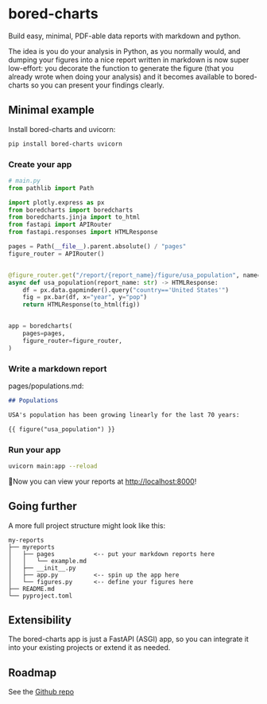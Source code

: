 # bored-charts

Build easy, minimal, PDF-able data reports with markdown and python.

The idea is you do your analysis in Python, as you normally would, and dumping your
figures into a nice report written in markdown is now super low-effort: you decorate
the function to generate the figure (that you already wrote when doing your analysis)
and it becomes available to bored-charts so you can present your findings clearly.

## Minimal example

Install bored-charts and uvicorn:

```bash
pip install bored-charts uvicorn
```

### Create your app

```python
# main.py
from pathlib import Path

import plotly.express as px
from boredcharts import boredcharts
from boredcharts.jinja import to_html
from fastapi import APIRouter
from fastapi.responses import HTMLResponse

pages = Path(__file__).parent.absolute() / "pages"
figure_router = APIRouter()


@figure_router.get("/report/{report_name}/figure/usa_population", name="usa_population")
async def usa_population(report_name: str) -> HTMLResponse:
    df = px.data.gapminder().query("country=='United States'")
    fig = px.bar(df, x="year", y="pop")
    return HTMLResponse(to_html(fig))


app = boredcharts(
    pages=pages,
    figure_router=figure_router,
)
```

### Write a markdown report

pages/populations.md:

```md
## Populations

USA's population has been growing linearly for the last 70 years:

{{ figure("usa_population") }}
```

### Run your app

```bash
uvicorn main:app --reload
```

🎉Now you can view your reports at [http://localhost:8000](http://localhost:8000)!

## Going further

A more full project structure might look like this:

```
my-reports
├── myreports
│   ├── pages           <-- put your markdown reports here
│   │   └── example.md
│   ├── __init__.py
│   ├── app.py          <-- spin up the app here
│   └── figures.py      <-- define your figures here
├── README.md
└── pyproject.toml
```

## Extensibility

The bored-charts app is just a FastAPI (ASGI) app,
so you can integrate it into your existing projects or extend it as needed.

## Roadmap

See the [Github repo](https;//github.com/oliverlambson/bored-charts)
